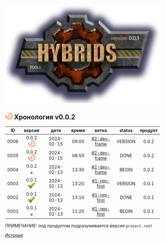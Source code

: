 [![logo](logo.png)](home.md "for developers") 

[M]: #main         "история изменений документации"
[H]: docs.md             "родитель"
[P]: icons/progress.png  "в процессе..."
[S]: icons/success.png   "ошибок не обнаружено"
[E]: icons/empty.png     "нет данных"
[N]: icons/na.png        "не доступно"

[![P]][H] Хронология v0.0.2
---------------------------

| **ID** |      версия     |    дата    | время |     ветка      | status  |  продукт  |  
|:------:|:---------------:|:----------:|:-----:|:--------------:|:-------:|:---------:|  
|  0006  | 0.0.2 [![P]][M] | 2024-02-15 | 09:00 | [#2-dev-frame] | VERSION |   0.0.2   |  
|  0005  | 0.0.2 [![P]][M] | 2024-02-15 | 08:50 | [#2-dev-frame] |  DONE   |   0.0.2   |  
|  0004  | 0.0.2 [![E]][M] | 2024-02-13 | 13:30 | [#2-dev-frame] |  BEGIN  |   0.0.2   |  
|  0003  | 0.0.1 [![S]][M] | 2024-02-13 | 13:20 | [#1-rep-first] | VERSION |   0.0.1   |  
|  0002  | 0.0.1 [![S]][M] | 2024-02-13 | 13:10 | [#1-rep-first] |  DONE   |   0.0.1   |  
|  0001  | 0.0.1 [![E]][M] | 2024-02-13 | 11:20 | [#1-rep-first] |  BEGIN  |   0.0.1   |  

*ПРИМЕЧАНИЕ:* под продуктом подразумевается версия `project.root`  

[История](history.md)

[#1-rep-first]: history.md#-v001-rep
[#2-dev-frame]: history.md#-v002-dev
